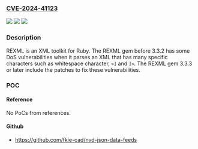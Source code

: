 ### [CVE-2024-41123](https://cve.mitre.org/cgi-bin/cvename.cgi?name=CVE-2024-41123)
![](https://img.shields.io/static/v1?label=Product&message=rexml&color=blue)
![](https://img.shields.io/static/v1?label=Version&message=%3D%20%3C%203.3.3%20&color=brighgreen)
![](https://img.shields.io/static/v1?label=Vulnerability&message=CWE-400%3A%20Uncontrolled%20Resource%20Consumption&color=brighgreen)

### Description

REXML is an XML toolkit for Ruby. The REXML gem before 3.3.2 has some DoS vulnerabilities when it parses an XML that has many specific characters such as whitespace character, `>]` and `]>`. The REXML gem 3.3.3 or later include the patches to fix these vulnerabilities.

### POC

#### Reference
No PoCs from references.

#### Github
- https://github.com/fkie-cad/nvd-json-data-feeds

